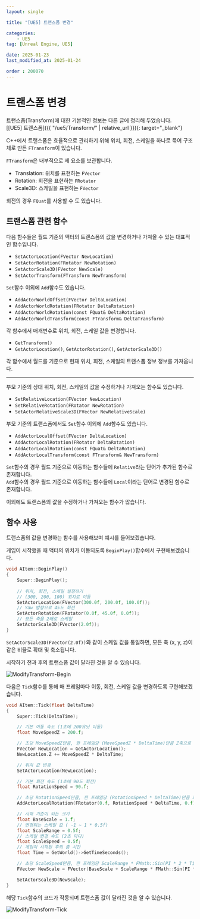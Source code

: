 ```yaml
---
layout: single

title: "[UE5] 트랜스폼 변경"

categories:
    - UE5
tag: [Unreal Engine, UE5]

date: 2025-01-23
last_modified_at: 2025-01-24

order : 200070
---
```


# 트랜스폼 변경

트랜스폼(Transform)에 대한 기본적인 정보는 다른 글에 정리해 두었습니다.  
[[UE5] 트랜스폼]({{ "/ue5/Transform/" | relative_url }}){: target="_blank"}

C++에서 트랜스폼은 효율적으로 관리하기 위해 위치, 회전, 스케일을 하나로 묶어 구조체로 만든 `FTransform`이 있습니다.

`FTransform`은 내부적으로 세 요소를 보관합니다.  
+ Translation: 위치를 표현하는 `FVector`
+ Rotation: 회전을 표현하는 `FRotator`
+ Scale3D: 스케일을 표현하는 `FVector`

회전의 경우 `FQuat`를 사용할 수 도 있습니다.

## 트랜스폼 관련 함수

다음 함수들은 월드 기준의 액터의 트랜스폼의 값을 변경하거나 가져올 수 있는 대표적인 함수입니다.

+ `SetActorLocation(FVector NewLocation)`
+ `SetActorRotation(FRotator NewRotation)`
+ `SetActorScale3D(FVector NewScale)`
+ `SetActorTransform(FTransform NewTransform)`

`Set`함수 이외에 `Add`함수도 있습니다.

+ `AddActorWorldOffset(FVector DeltaLocation)`
+ `AddActorWorldRotation(FRotator DeltaRotation)`
+ `AddActorWorldRotation(const FQuat& DeltaRotation)`
+ `AddActorWorldTransform(const FTransform& DeltaTransform)`

각 함수에서 매개변수로 위치, 회전, 스케일 값을 변경합니다.

+ `GetTransform()`
+ `GetActorLocation()`, `GetActorRotation()`, `GetActorScale3D()`

각 함수에서 월드를 기준으로 현재 위치, 회전, 스케일의 트랜스폼 정보 정보를 가져옵니다.

---

부모 기준의 상대 위치, 회전, 스케일의 값을 수정하거나 가져오는 함수도 있습니다.  

+ `SetRelativeLocation(FVector NewLocation)`
+ `SetRelativeRotation(FRotator NewRotation)`
+ `SetActorRelativeScale3D(FVector NewRelativeScale)`

부모 기준의 트랜스폼에서도 `Set`함수 이외에 `Add`함수도 있습니다.

+ `AddActorLocalOffset(FVector DeltaLocation)`
+ `AddActorLocalRotation(FRotator DeltaRotation)`
+ `AddActorLocalRotation(const FQuat& DeltaRotation)`
+ `AddActorLocalTransform(const FTransform& NewTransform)`

`Set`함수의 경우 월드 기준으로 이동하는 함수들에 `Relative`라는 단어가 추가된 함수로 존재합니다.  
`Add`함수의 경우 월드 기준으로 이동하는 함수들에 `Local`이라는 단어로 변경된 함수로 존재합니다.

이외에도 트랜스폼의 값을 수정하거나 가져오는 함수가 많습니다.

## 함수 사용

트랜스폼의 값을 변경하는 함수를 사용해보며 예시를 들어보겠습니다.  

게임이 시작했을 때 액터의 위치가 이동되도록 `BeginPlay()`함수에서 구현해보겠습니다.

```cpp
void AItem::BeginPlay()
{
    Super::BeginPlay();
        
    // 위치, 회전, 스케일 설정하기
    // (300, 200, 100) 위치로 이동
    SetActorLocation(FVector(300.0f, 200.0f, 100.0f));
    // Yaw 방향으로 45도 회전
    SetActorRotation(FRotator(0.0f, 45.0f, 0.0f));
    // 모든 축을 2배로 스케일
    SetActorScale3D(FVector(2.0f));
}
```

`SetActorScale3D(FVector(2.0f))`와 같이 스케일 값을 통일하면, 모든 축 (x, y, z)이 같은 비율로 확대 및 축소됩니다.

시작하기 전과 후의 트랜스폼 값이 달라진 것을 알 수 있습니다.

![ModifyTransform-Begin]({{site.url}}/images/Unreal/ue5/2025-01-23-ModifyTransform/ModifyTransform-Begin.PNG)

다음은 `Tick`함수를 통해 매 프레임마다 이동, 회전, 스케일 값을 변경하도록 구현해보겠습니다.

```cpp
void AItem::Tick(float DeltaTime)
{
	Super::Tick(DeltaTime);

	// 기본 이동 속도 (1초에 200유닛 이동)
	float MoveSpeedZ = 200.f;

	// 초당 MoveSpeedZ만큼, 한 프레임당 (MoveSpeedZ * DeltaTime)만큼 Z축으로 이동
	FVector NewLocation = GetActorLocation();
	NewLocation.Z += MoveSpeedZ * DeltaTime;

	// 위치 값 변경
	SetActorLocation(NewLocation);

	// 기본 회전 속도 (1초에 90도 회전)
	float RotationSpeed = 90.f;

	// 초당 RotationSpeed만큼, 한 프레임당 (RotationSpeed * DeltaTime)만큼 회전
	AddActorLocalRotation(FRotator(0.f, RotationSpeed * DeltaTime, 0.f));

	// 시작 기준이 되는 크기
	float BaseScale = 1.f;
	// 변경되는 스케일 값 ( -1 ~ 1 * 0.5f)
	float ScaleRange = 0.5f;
	// 스케일 변경 속도 (2초 마다)
	float ScaleSpeed = 0.5f;
	// 게임이 시작된 후의 총 시간
	float Time = GetWorld()->GetTimeSeconds();

	// 초당 ScaleSpeed만큼, 한 프레임당 ScaleRange * FMath::Sin(PI * 2 * Time * ScaleSpeed)만큼 스케일 변경
	FVector NewScale = FVector(BaseScale + ScaleRange * FMath::Sin(PI * 2 * Time * ScaleSpeed));

	SetActorScale3D(NewScale);
}
```

해당 `Tick`함수의 코드가 작동되며 트랜스폼 값이 달라진 것을 알 수 있습니다.

![ModifyTransform-Tick]({{site.url}}/images/Unreal/ue5/2025-01-23-ModifyTransform/ModifyTransform-Tick.PNG)